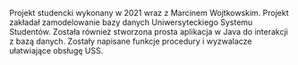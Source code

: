 Projekt studencki wykonany w 2021 wraz z Marcinem Wojtkowskim. 
Projekt zakładał zamodelowanie bazy danych Uniwersyteckiego Systemu Studentów. Została również stworzona prosta aplikacja w Java do interakcji z bazą danych. Zostały napisane funkcje procedury i wyzwalacze ułatwiające obsługę USS.

